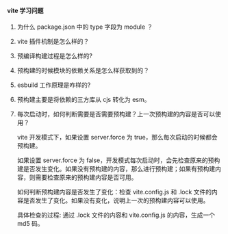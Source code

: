 #### vite 学习问题

1. 为什么 package.json 中的 type 字段为 module ？

2. vite 插件机制是怎么样的？

3. 预编译构建过程是怎么样的?

4. 预构建的时候模块的依赖关系是怎么样获取到的？ 

5. esbuild 工作原理是咋样的? 

6. 预构建主要是将依赖的三方库从 cjs 转化为 esm。 

7. 每次启动时，如何判断需要是否需要预构建？上一次预构建的内容是否可以使用？

    vite 开发模式下，如果设置 server.force 为 true，那么每次启动的时候都会预构建。

    如果设置 server.force 为 false，开发模式每次启动时，会先检查原来的预构建是否发生变化。如果没有预构建的内容，那么进行预构建；如果有预构建内容，则需要检查原来的预构建内容是否可用。

    如何判断预构建内容是否发生了变化：检查 vite.config.js 和 .lock 文件的内容是否发生了变化。如果没有变化，说明上一次的预构建内容可以使用。

    具体检查的过程: 通过 .lock 文件的内容和 vite.config.js 的内容，生成一个 md5 码。
